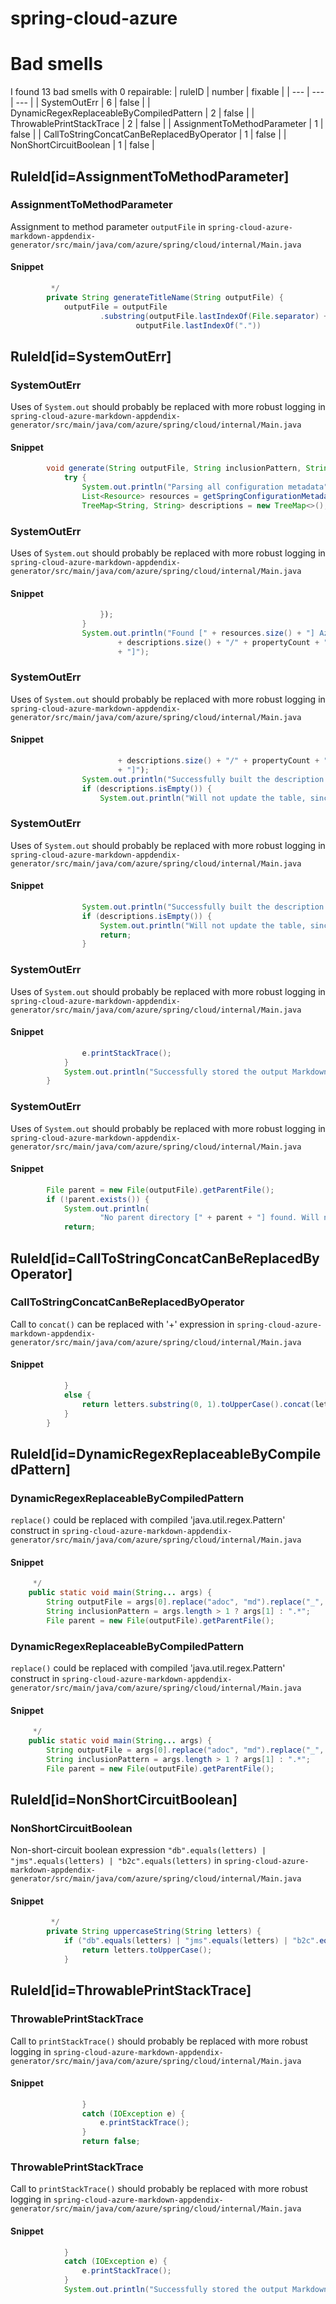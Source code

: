 # spring-cloud-azure 
 
# Bad smells
I found 13 bad smells with 0 repairable:
| ruleID | number | fixable |
| --- | --- | --- |
| SystemOutErr | 6 | false |
| DynamicRegexReplaceableByCompiledPattern | 2 | false |
| ThrowablePrintStackTrace | 2 | false |
| AssignmentToMethodParameter | 1 | false |
| CallToStringConcatCanBeReplacedByOperator | 1 | false |
| NonShortCircuitBoolean | 1 | false |
## RuleId[id=AssignmentToMethodParameter]
### AssignmentToMethodParameter
Assignment to method parameter `outputFile`
in `spring-cloud-azure-markdown-appdendix-generator/src/main/java/com/azure/spring/cloud/internal/Main.java`
#### Snippet
```java
		 */
		private String generateTitleName(String outputFile) {
			outputFile = outputFile
					.substring(outputFile.lastIndexOf(File.separator) + "_configuration-properties-".length(),
							outputFile.lastIndexOf("."))
```

## RuleId[id=SystemOutErr]
### SystemOutErr
Uses of `System.out` should probably be replaced with more robust logging
in `spring-cloud-azure-markdown-appdendix-generator/src/main/java/com/azure/spring/cloud/internal/Main.java`
#### Snippet
```java
		void generate(String outputFile, String inclusionPattern, String date) {
			try {
				System.out.println("Parsing all configuration metadata");
				List<Resource> resources = getSpringConfigurationMetadataJsonFilesInClasspath();
				TreeMap<String, String> descriptions = new TreeMap<>();
```

### SystemOutErr
Uses of `System.out` should probably be replaced with more robust logging
in `spring-cloud-azure-markdown-appdendix-generator/src/main/java/com/azure/spring/cloud/internal/Main.java`
#### Snippet
```java
					});
				}
				System.out.println("Found [" + resources.size() + "] Azure projects configuration metadata jsons. ["
						+ descriptions.size() + "/" + propertyCount + "] were matching the pattern [" + inclusionPattern
						+ "]");
```

### SystemOutErr
Uses of `System.out` should probably be replaced with more robust logging
in `spring-cloud-azure-markdown-appdendix-generator/src/main/java/com/azure/spring/cloud/internal/Main.java`
#### Snippet
```java
						+ descriptions.size() + "/" + propertyCount + "] were matching the pattern [" + inclusionPattern
						+ "]");
				System.out.println("Successfully built the description table");
				if (descriptions.isEmpty()) {
					System.out.println("Will not update the table, since no configuration properties were found!");
```

### SystemOutErr
Uses of `System.out` should probably be replaced with more robust logging
in `spring-cloud-azure-markdown-appdendix-generator/src/main/java/com/azure/spring/cloud/internal/Main.java`
#### Snippet
```java
				System.out.println("Successfully built the description table");
				if (descriptions.isEmpty()) {
					System.out.println("Will not update the table, since no configuration properties were found!");
					return;
				}
```

### SystemOutErr
Uses of `System.out` should probably be replaced with more robust logging
in `spring-cloud-azure-markdown-appdendix-generator/src/main/java/com/azure/spring/cloud/internal/Main.java`
#### Snippet
```java
				e.printStackTrace();
			}
			System.out.println("Successfully stored the output Markdown file!");
		}

```

### SystemOutErr
Uses of `System.out` should probably be replaced with more robust logging
in `spring-cloud-azure-markdown-appdendix-generator/src/main/java/com/azure/spring/cloud/internal/Main.java`
#### Snippet
```java
		File parent = new File(outputFile).getParentFile();
		if (!parent.exists()) {
			System.out.println(
					"No parent directory [" + parent + "] found. Will not generate the configuration properties file");
			return;
```

## RuleId[id=CallToStringConcatCanBeReplacedByOperator]
### CallToStringConcatCanBeReplacedByOperator
Call to `concat()` can be replaced with '+' expression
in `spring-cloud-azure-markdown-appdendix-generator/src/main/java/com/azure/spring/cloud/internal/Main.java`
#### Snippet
```java
			}
			else {
				return letters.substring(0, 1).toUpperCase().concat(letters.substring(1));
			}
		}
```

## RuleId[id=DynamicRegexReplaceableByCompiledPattern]
### DynamicRegexReplaceableByCompiledPattern
`replace()` could be replaced with compiled 'java.util.regex.Pattern' construct
in `spring-cloud-azure-markdown-appdendix-generator/src/main/java/com/azure/spring/cloud/internal/Main.java`
#### Snippet
```java
	 */
	public static void main(String... args) {
		String outputFile = args[0].replace("adoc", "md").replace("_", "");
		String inclusionPattern = args.length > 1 ? args[1] : ".*";
		File parent = new File(outputFile).getParentFile();
```

### DynamicRegexReplaceableByCompiledPattern
`replace()` could be replaced with compiled 'java.util.regex.Pattern' construct
in `spring-cloud-azure-markdown-appdendix-generator/src/main/java/com/azure/spring/cloud/internal/Main.java`
#### Snippet
```java
	 */
	public static void main(String... args) {
		String outputFile = args[0].replace("adoc", "md").replace("_", "");
		String inclusionPattern = args.length > 1 ? args[1] : ".*";
		File parent = new File(outputFile).getParentFile();
```

## RuleId[id=NonShortCircuitBoolean]
### NonShortCircuitBoolean
Non-short-circuit boolean expression `"db".equals(letters) | "jms".equals(letters) | "b2c".equals(letters)`
in `spring-cloud-azure-markdown-appdendix-generator/src/main/java/com/azure/spring/cloud/internal/Main.java`
#### Snippet
```java
		 */
		private String uppercaseString(String letters) {
			if ("db".equals(letters) | "jms".equals(letters) | "b2c".equals(letters)) {
				return letters.toUpperCase();
			}
```

## RuleId[id=ThrowablePrintStackTrace]
### ThrowablePrintStackTrace
Call to `printStackTrace()` should probably be replaced with more robust logging
in `spring-cloud-azure-markdown-appdendix-generator/src/main/java/com/azure/spring/cloud/internal/Main.java`
#### Snippet
```java
				}
				catch (IOException e) {
					e.printStackTrace();
				}
				return false;
```

### ThrowablePrintStackTrace
Call to `printStackTrace()` should probably be replaced with more robust logging
in `spring-cloud-azure-markdown-appdendix-generator/src/main/java/com/azure/spring/cloud/internal/Main.java`
#### Snippet
```java
			}
			catch (IOException e) {
				e.printStackTrace();
			}
			System.out.println("Successfully stored the output Markdown file!");
```

